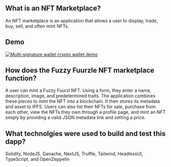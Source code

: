 
## What is an NFT Marketplace?
An NFT marketplace is an application that allows a user to display, trade, buy, sell, and often mint NFTs.

## Demo
[![Multi-signature wallet crypto wallet demo](http://img.youtube.com/vi/5AGj9ZiBXb8/0.jpg)](http://www.youtube.com/watch?v=5AGj9ZiBXb8)

## How does the Fuzzy Fuurzle NFT marketplace function?
A user can mint a Fuzzy Fuurzl NFT. Using a form, they enter a name, description, image, and predetermined traits. The application combines these pieces to mint the NFT into a blockchain. It then stores its metadata and asset to IPFS. Users can also list their NFTs for sale, purchase from each other, view the NFTs they own through a profile page, and mint an NFT simply by providing a valid JSON metadata link and setting a price.

## What technolgies were used to build and test this dapp?
Solidity, NodeJS, Ganache, NextJS, Truffle, Tailwind, HeadlessUI, TypeScript, and OpenZeppelin
